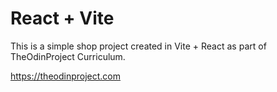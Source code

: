 # React + Vite

This is a simple shop project created in Vite + React as part of TheOdinProject Curriculum.

https://theodinproject.com